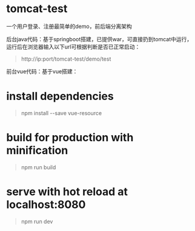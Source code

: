 # tomcat-test
一个用户登录、注册最简单的demo，前后端分离架构


后台java代码：基于springboot搭建，已提供war，可直接扔到tomcat中运行，运行后在浏览器输入以下url可根据判断是否已正常启动：

> http://ip:port/tomcat-test/demo/test

前台vue代码：基于vue搭建：

# install dependencies

> npm install --save vue-resource

# build for production with minification

> npm run build


# serve with hot reload at localhost:8080

> npm run dev
